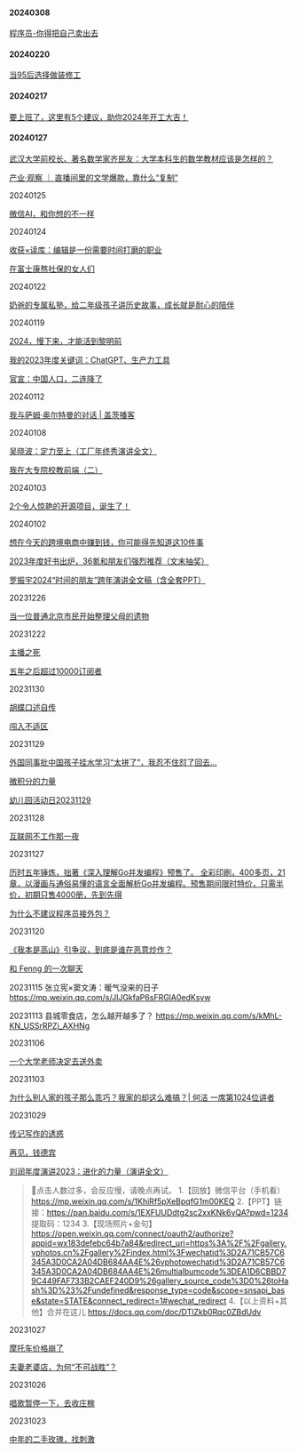 #### 20240308

[程序员-你得把自己卖出去](https://www.cnblogs.com/mangod/p/18060693?utm_source=gold_browser_extension)

#### 20240220

[当95后选择做装修工](https://mp.weixin.qq.com/s/6_o5MR-G3imlGVzT_I7piQ)

#### 20240217

[要上班了，这里有5个建议，助你2024年开工大吉！](https://mp.weixin.qq.com/s/IN3EwxxiN9bTlHbgmeXezQ)

#### 

#### 20240127

[武汉大学前校长、著名数学家齐民友：大学本科生的数学教材应该是怎样的？](https://mp.weixin.qq.com/s/l8YVIsyzjDV6PBwyQ5FzTA)

[产业·观察 ｜ 直播间里的文学爆款，靠什么“复制”](https://mp.weixin.qq.com/s/3GiNf-76-Vs5QkqT5m3UJw)



20240125

[微信AI，和你想的不一样](https://mp.weixin.qq.com/s/r7iMeloRXzHveklP_SGzkQ)



20240124

[收获×读库：编辑是一份需要时间打磨的职业](https://mp.weixin.qq.com/s/15YiEQNdDh9vfltRKy7N1Q)

[在富士康熬社保的女人们](https://mp.weixin.qq.com/s/SwBKv5hybvAyATYRIAO53A)



20240122

[奶爸的专属私塾，给二年级孩子讲历史故事，成长就是耐心的陪伴](https://www.ixigua.com/7326559597810942503?logTag=bde628df1ddca87134b2)



20240119

[2024，慢下来，才能活到黎明前](https://mp.weixin.qq.com/s/XbRAni5YONyXusyHd1YCxg)

[我的2023年度关键词：ChatGPT、生产力工具](https://www.cnblogs.com/jaycewu/p/17971913?utm_source=gold_browser_extension)

[官宣：中国人口，二连降了](https://mp.weixin.qq.com/s/6PCiyc3-XP3EM2J4509u_A)



20240112

[我与萨姆·奥尔特曼的对话 | 盖茨播客](https://mp.weixin.qq.com/s/UqfuCxhZ7cbpCh234Gob6w)



20240108

[吴晓波：定力至上（工厂年终秀演讲全文）](https://mp.weixin.qq.com/s/a-HdqMYvUeyDu8hIWAeNUQ)

[我在大专院校教前端（二）](https://juejin.cn/post/7312797734771408930)


20240103

[2个令人惊艳的开源项目，诞生了！](https://mp.weixin.qq.com/s/2iy6BfRtl5KRmQ8_dNcDLQ)

20240102

[想在今天的跨境电商中赚到钱，你可能得先知道这10件事](https://mp.weixin.qq.com/s/0IRc363McYBPM2zOQT3BJQ)

[2023年度好书出炉，36氪和朋友们强烈推荐（文末抽奖）](https://mp.weixin.qq.com/s/ZGA35qvFnlCQY9kVMgj5NQ)

[罗振宇2024“时间的朋友”跨年演讲全文稿（含全套PPT）](https://mp.weixin.qq.com/s/uR1eOQQtFFmAcorxGmb5aQ)



20231226

[当一位普通北京市民开始整理父母的遗物](https://mp.weixin.qq.com/s/oNEZ1_WfAhws5nAge0_kdg)

20231222

[主播之死](https://mp.weixin.qq.com/s/JGDGo8q4rIdzNhvaRtZxAA)

[五年之后超过10000订阅者](https://www.cnblogs.com/37Y37/p/17913184.html?utm_source=gold_browser_extension) 



20231130

[胡蝶口述自传](https://book.douban.com/subject/35716949/)

[闯入不适区](https://book.douban.com/subject/35720210/)

20231129

[外国同事批中国孩子挂水学习“太拼了”，我忍不住怼了回去...](https://mp.weixin.qq.com/s/-AJd6_s-P70hWd4XsXILsw)

[微积分的力量](https://book.douban.com/subject/35292688/) 

[幼儿园活动日20231129](http://postadmin.jinrigaoling.com/portal/article/index.html?id=300)

20231128

[互联网不工作那一夜](https://mp.weixin.qq.com/s/eiBA7rtlA8Z9w0eUmqcFSA)


20231127

[历时五年锤炼，拙著《深入理解Go并发编程》预售了。 全彩印刷，400多页，21章，以漫画与通俗易懂的语言全面解析Go并发编程。预售期间限时特价，只需半价，初期只售4000册，先到先得](https://item.jd.com/14283252.html)



[为什么不建议程序员接外包？](https://mp.weixin.qq.com/s/1RZExIPsuJvRvWt85ikNaQ)



20231120

[《我本是高山》引争议，到底是谁在恶意炒作？](https://mp.weixin.qq.com/s/TuRLE_rlxctRW37ZlQPV0Q)


[和 Fenng 的一次聊天](https://mp.weixin.qq.com/s/sMr7VZLE5DsPcxYT4yOzpw)

20231115
张立宪×窦文涛：暖气没来的日子
https://mp.weixin.qq.com/s/JIJGkfaP6sFRGlA0edKsyw

20231113
县城零食店，怎么越开越多了？
https://mp.weixin.qq.com/s/kMhL-KN_USSrRPZj_AXHNg

20231106

[一个大学老师决定去送外卖](https://mp.weixin.qq.com/s/cSL-Inf0QDKOPJd4yzkAGw)


20231103

[为什么别人家的孩子那么乖巧？我家的却这么难搞？| 何洁 一席第1024位讲者](https://mp.weixin.qq.com/s/w7ZbaHDyoRl7CAmRIfUYKw)

20231029

[传记写作的诱惑](https://mp.weixin.qq.com/s/--hhIH1_kNdz3Q6jHhF3yQ)

[再见，钱德宾](https://mp.weixin.qq.com/s/fkEloU7KxMMnYrzCVbZ6Ig)

[刘润年度演讲2023：进化的力量（演讲全文）](https://mp.weixin.qq.com/s/Pp4azSKcPM1BCsPwsEgjqA)

> 📣点击人数过多，会反应慢，请晚点再试。
> 1.【回放】微信平台（手机看） https://mp.weixin.qq.com/s/1KhiRf5pXeBpqfG1m00KEQ 
> 2.【PPT】链接：https://pan.baidu.com/s/1EXFUUDdtg2sc2xxKNk6vQA?pwd=1234 
> 提取码：1234
> 3.【现场照片+金句】https://open.weixin.qq.com/connect/oauth2/authorize?appid=wx183defebc64b7a84&redirect_uri=https%3A%2F%2Fgallery.vphotos.cn%2Fgallery%2Findex.html%3Fwechatid%3D2A71CB57C6345A3D0CA2A04DB684AA4E%26vphotowechatid%3D2A71CB57C6345A3D0CA2A04DB684AA4E%26multialbumcode%3DEA1D6CBBD79C449FAF733B2CAEF240D9%26gallery_source_code%3D0%26toHash%3D%23%2Fundefined&response_type=code&scope=snsapi_base&state=STATE&connect_redirect=1#wechat_redirect
> 4.【以上资料+其他】合并在这儿 https://docs.qq.com/doc/DTlZkb0Rqc0ZBdUdv







20231027

[摩托车价格崩了](https://mp.weixin.qq.com/s/NtjmLbPqFFhuIqRhG9D5Pw)

[夫妻老婆店，为何“不可战胜”？](https://mp.weixin.qq.com/s/ypvaxQp8JilF-r6OgaVMsA)

20231026

[唱歌暂停一下，去收庄稼](https://mp.weixin.qq.com/s/coJhMylrISI-_PoTmTgyyQ)



20231023

[中年的二手玫瑰，找刺激](https://mp.weixin.qq.com/s/DJpfL4hgQhafDV8QeaUHnw)